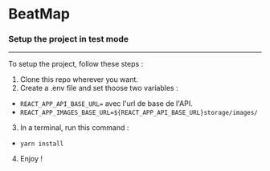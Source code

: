 # BeatMap

### Setup the project in test mode

---

To setup the project, follow these steps :
1. Clone this repo wherever you want.
2. Create a .env file and set thoose two variables : 
- `REACT_APP_API_BASE_URL=` avec l'url de base de l'API.
- `REACT_APP_IMAGES_BASE_URL=${REACT_APP_API_BASE_URL}storage/images/`
3. In a terminal, run this command :
- `yarn install`
4. Enjoy !